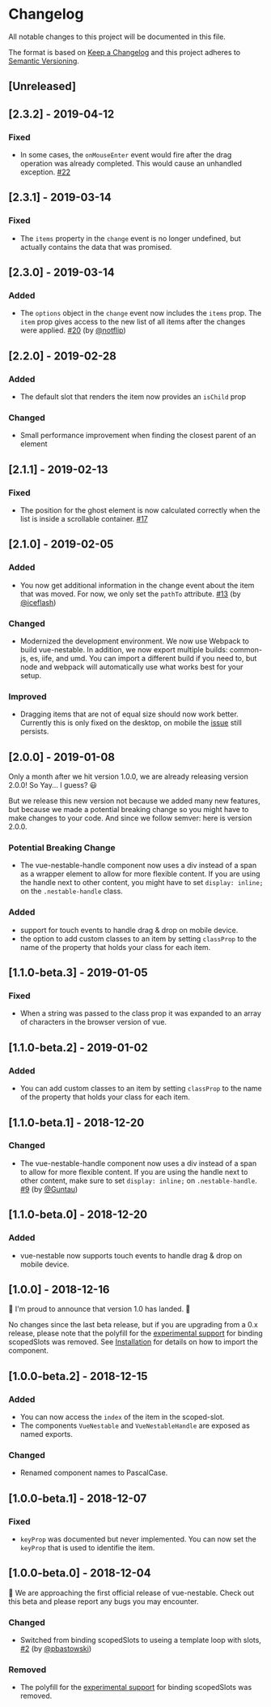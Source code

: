 # Changelog

All notable changes to this project will be documented in this file.

The format is based on [Keep a Changelog](http://keepachangelog.com/en/1.0.0/)
and this project adheres to [Semantic Versioning](http://semver.org/spec/v2.0.0.html).

## [Unreleased]


## [2.3.2] - 2019-04-12

### Fixed
  - In some cases, the `onMouseEnter` event would fire after the drag operation
    was already completed. This would cause an unhandled exception.
    [#22](https://github.com/rhwilr/vue-nestable/issues/22)


## [2.3.1] - 2019-03-14

### Fixed
  - The `items` property in the `change` event is no longer undefined, but
    actually contains the data that was promised.


## [2.3.0] - 2019-03-14

### Added
  - The `options` object in the `change` event now includes the `items` prop.
    The `item` prop gives access to the new list of all items after the changes
    were applied. [#20](https://github.com/rhwilr/vue-nestable/pull/20) (by
    [@notflip](https://github.com/notflip))


## [2.2.0] - 2019-02-28

### Added
  - The default slot that renders the item now provides an `isChild` prop

### Changed
  - Small performance improvement when finding the closest parent of an element


## [2.1.1] - 2019-02-13

### Fixed
  - The position for the ghost element is now calculated correctly when the list
    is inside a scrollable container.
    [#17](https://github.com/rhwilr/vue-nestable/issues/17)


## [2.1.0] - 2019-02-05

### Added
  - You now get additional information in the change event about the item that
    was moved. For now, we only set the `pathTo` attribute.
    [#13](https://github.com/rhwilr/vue-nestable/pull/13) (by
    [@iceflash](https://github.com/iceflash))

### Changed
  - Modernized the development environment. We now use Webpack to build
    vue-nestable. In addition, we now export multiple builds: common-js, es,
    iife, and umd. You can import a different build if you need to, but node and
    webpack will automatically use what works best for your setup.

### Improved
  - Dragging items that are not of equal size should now work better. Currently
    this is only fixed on the desktop, on mobile the
    [issue](https://github.com/rhwilr/vue-nestable/issues/15) still persists.


## [2.0.0] - 2019-01-08

Only a month after we hit version 1.0.0, we are already releasing version 2.0.0!
So Yay... I guess? :smiley:

But we release this new version not because we added many new features, but
because we made a potential breaking change so you might have to make changes to
your code. And since we follow semver: here is version 2.0.0.

### Potential Breaking Change
  - The vue-nestable-handle component now uses a div instead of a span as a
    wrapper element to allow for more flexible content. If you are using the
    handle next to other content, you might have to set `display: inline;` on
    the `.nestable-handle` class.

### Added
  - support for touch events to handle drag & drop on mobile device.
  - the option to add custom classes to an item by setting `classProp` to the
    name of the property that holds your class for each item.



## [1.1.0-beta.3] - 2019-01-05

### Fixed
  - When a string was passed to the class prop it was expanded to an array of
    characters in the browser version of vue.


## [1.1.0-beta.2] - 2019-01-02

### Added
  - You can add custom classes to an item by setting `classProp` to the name of
    the property that holds your class for each item.


## [1.1.0-beta.1] - 2018-12-20

### Changed
  - The vue-nestable-handle component now uses a div instead of a span to allow
    for more flexible content. If you are using the handle next to other
    content, make sure to set `display: inline;` on `.nestable-handle`.
    [#9](https://github.com/rhwilr/vue-nestable/pull/9) (by
    [@Guntau](https://github.com/Guntau))


## [1.1.0-beta.0] - 2018-12-20

### Added
  - vue-nestable now supports touch events to handle drag & drop on mobile device.


## [1.0.0] - 2018-12-16

:tada: I'm proud to announce that version 1.0 has landed. :tada:

No changes since the last beta release, but if you are upgrading from a 0.x
release, please note that the polyfill for the
[experimental support](https://github.com/vuejs/vue/pull/7765) for binding
scopedSlots was removed. See
[Installation](https://github.com/rhwilr/vue-nestable#installation) for details
on how to import the component.


## [1.0.0-beta.2] - 2018-12-15

### Added
 - You can now access the `index` of the item in the scoped-slot.
 - The components `VueNestable` and `VueNestableHandle` are exposed as named exports.

### Changed
 - Renamed component names to PascalCase.


## [1.0.0-beta.1] - 2018-12-07

### Fixed
 - `keyProp` was documented but never implemented. You can now set the `keyProp`
   that is used to identifie the item.


## [1.0.0-beta.0] - 2018-12-04

:tada: We are approaching the first official release of vue-nestable. Check out
this beta and please report any bugs you may encounter.

### Changed
 - Switched from binding scopedSlots to useing a template loop with slots,
   [#2](https://github.com/rhwilr/vue-nestable/pull/2) (by
   [@pbastowski](https://github.com/pbastowski))

### Removed
 - The polyfill for the [experimental support](https://github.com/vuejs/vue/pull/7765)
   for binding scopedSlots was removed.
